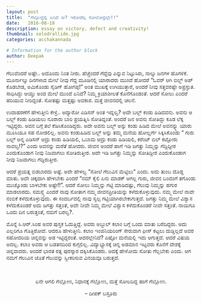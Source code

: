 ```yaml
---
layout: post
title:  "ಗೆಲ್ಲೋದ್ರಲ್ಲಿ ಏನಿದೆ ರೀ? ಇರೋದೆಲ್ಲ ಸೋಲೋದ್ರಲ್ಲೇ!!"
date:   2016-08-18
description: essay on victory, defect and creativity!
thumbnail: solodrallide.jpg 
categories: acchakannada

# Information for the author block
author: Deepak
---
```

ಗೆಲುವೆಂದರೆ ಅಷ್ಟೇ.. ಅದೊಂದು ನಿಂತ ನೀರು. ಹೆಚ್ಚೆಂದರೆ ಗೆದ್ದೆವು ಎನ್ನುವ ನಿಟ್ಟುಸಿರು, ನಾಲ್ಕು ಜನಗಳ ಹೊಗಳಿಕೆ. ಮೂರ್ನಾಲ್ಕು ದಿನಗಳಾದ ಮೇಲೆ ನೀವು ಗೆದ್ದ ಮೂಡಿನಲ್ಲಿ ಯಾರಾದರು ಮುಂದೆ ಹೋದರೆ “ಓವರ್ ಆಗಿ ಬಿಲ್ಡ್ ಅಪ್ ಕೊಡಬೇಡ, ಅಮಿಕೊಂಡು ಸೈಡಿಗ್ ಹೋಗಪ್ಪ!” ಅಂತ ಮುಖಕ್ಕೆ ಉಗಿಯುತ್ತಾರೆ, ಅಂದರೆ ನೀವು ಸತ್ತವರಷ್ಟೇ ಅಪ್ರಸ್ತುತ. ಸಾಧಿಸಿದ್ದು ಆಯ್ತು ಅಂದ ಮೇಲೆ ಮುಂದೆ ಏನಿದೆ? ನಿಮ್ಮ ಕ್ರಿಯಾಶೀಲತೆ ಕೊನೆಗೊಂಡಂತೆ. ಆದರೆ ಸೋಲು ಎಂದರೆ ಹರಿಯುವ ನೀರಿದ್ದಂತೆ. ಸೋತಷ್ಟು ಮತ್ತಷ್ಟು ಅವಕಾಶ.
ಮತ್ತೆ ಜೀವನದಲ್ಲಿ ಚಲನೆ.<!--more-->

ಉದಾಹರಣೆಗೆ ಹೇಳುತ್ತೀನಿ ಕೇಳ್ರಿ.. ಅದ್ಯಾರೋ ಎಡಿಸನ್ ಅಂತ ಇದ್ನಲ್ವ? ಅದೇ ಬಲ್ಬ್ ಕಂಡು ಹಿಡಿದವನು. ಅವನು ಆ ಬಲ್ಬ್ ಕಂಡು ಹಿಡಿಯಲು ನೂರಾರು ಬಾರಿ ಪ್ರಯತ್ನಿಸಿ ಸೋತಿದ್ನಂತೆ. ಅಂದರೆ ಜನ ಅವನು ಸೋತಿದ್ದು ಕೂಡ ಲೆಕ್ಕ ಇಟ್ಟಿದ್ದರು. ಅವನ ಬಗ್ಗೆ ತಲೆ ಕೆಡಿಸಿಕೊಂಡಿದ್ದರು. ಅದೇ ಅವನು ಬಲ್ಬ್ ಅನ್ನು ಕಂಡು ಹಿಡಿದ ಮೇಲೆ ಅವನನ್ನ್ನು ಯಾರು ಮೂಸಿಯೂ ಸಹ ನೋಡಲಿಲ್ಲ. ಅವನು ಕಂಡುಹಿಡಿದ ಬಲ್ಬ್ ಅನ್ನು ತಮ್ಮ ಮನೆಯ ಹೋಲ್ಡರ್ಗೆ ಸಿಕ್ಕಿಸಿಕೊಂಡು “ ಗುರು ಬಲ್ಬ್ ಅನ್ನ ಎಡಿಸನ್ ಆದ್ರು ಕಂಡು ಹಿಡಿಯಲಿ, ಒಬಾಮ ಆದ್ರು ಕಂಡು ಹಿಡಿಯಲಿ, ಕರೆಂಟ್ ಬಿಲ್ ಕಟ್ಟೋರು ನಾವಲ್ವ!?” ಎಂದು ಅವನನ್ನು ಮರೆತೆ ಹೋದರು. ಜೀವನ ಅಂದರೆ ಹಾಗೆ ಇಡಿ ಜಗತ್ತು ನಿಮ್ಮನ್ನು ಗೆದ್ದಿದ್ದೀರ ಎಂದುಕೊಂಡಾಗ ನೀವು ನಿಜವಾಗಲು ಸೋತಿರುತ್ತೀರ. ಅದೇ ಇಡಿ ಜಗತ್ತು ನಿಮ್ಮನ್ನು ಸೋತಿದ್ದೀರ ಎಂದುಕೊಂಡಾಗ ನೀವು ನಿಜವಾಗಲು ಗೆದ್ದಿರುತ್ತೀರ.

ಆದರೆ ಪ್ರಯತ್ನ ಬಿಡಬಾರದು ಅಷ್ಟೆ. ಅದೇ ಹೇಳಲ್ವ “ಸೋಲೆ ಗೆಲುವಿನ ಮೆಟ್ಟಿಲು“ ಎಂದು. ಅದು ತುಂಬ ದೊಡ್ಡ ಮಾತು. ಅದೇ ಚಿಕ್ಕದಾಗಿ ಹೇಳಬೇಕು ಎಂದರೆ “ನಮ್ ಕೈಲಿ ಏನು ಮಾಡಕ್ ಆಗಲ್ಲ ಗುರು, ಜೀವನ ಬಂದಂಗೆ ತಗೊಂಡು ಮುಚ್ಕೊಂಡು ಬಾಳಬೇಕು ಅಷ್ಟೇ!!”. ಆದರೆ ಸೋಲು ನಿಮ್ಮನ್ನು ಗಟ್ಟಿ ಮಾಡಿದಷ್ಟು, ಗೆಲುವು ನಿಮ್ಮನ್ನು ಹಗುರ ಮಾಡಲಾರದು. ಸಮಸ್ಸ್ಯೆ ಎಂದರೆ ನಾವು ಸೋತಾಗ ನಮ್ಮ ಜೀವನಪ್ರೀತಿಯನ್ನು ಕಳೆದುಕೊಳ್ಳುವುದು. ನಮ್ಮ ಮೇಲೆ ನಾವೇ ನಂಬಿಕೆ ಕಳೆದುಕೊಳ್ಳುವುದು. ಈ ಸಂದರ್ಬದಲ್ಲಿ ನಾವು ಸ್ವಲ್ಪ ಗಟ್ಟಿಯಾಗಿರಬೇಕಾಗುತ್ತದೆ. ಜಗತ್ತು ನಿಮ್ಮ ಮೇಲೆ ವಿಶ್ವಾಸ ಕಳೆದುಕೊಂಡರೆ ಅದು ಜಗತ್ತು ಸತ್ತಂತೆ, ಅದೇ ನೀವೇ ನಿಮ್ಮ ಮೇಲೆ ವಿಶ್ವಾಸ ಕಳೆದುಕೊಂಡರೆ ನೀವೇ ಸತ್ತಂತೆ. ನಾಯಿಗೂ ಒಂದು ದಿನ ಬರುತ್ತಂತೆ, ನಮಗೆ ಬರಲ್ವ?.

ಮೊನ್ನೆ ಸಿ.ಆರ್.ಸಿಂಹ ಅವರ ಪುಸ್ತಕ ಓದುತ್ತಿದ್ದೆ. ಅವರು ಅಬ್ದುಲ್ ಕಲಾಂ ಬಗ್ಗೆ ಒಂದು ಮಾತು ಬರೆದಿದ್ದರು. ಅದು ಎಲ್ಲರಿಗೂ ಗೊತ್ತಿರೋದೆ. ಆದರೂ ಹೇಳುತ್ತೀನಿ. ಕಲಾಂ ಇಂಜಿನಿಯರಿಂಗ್ ಸೇರುವಾಗ ಫೀಸ್ ಕಟ್ಟಲು ದುಡ್ಡಿಲ್ಲದೆ ಅವರ ಸಹೋದರಿಯ ಚಿನ್ನವನ್ನು ಅಡ ಇಟ್ಟಿದ್ದರಂತೆ. ಅದರಲ್ಲೇನಿದೆ? ಎಷ್ಟೋ ಮನೆಯಲ್ಲಿ ಇದು ಆಗುತ್ತದೆ. ಆದರೆ ವಿಷಯ ಅದಲ್ಲ. ಕಲಾಂ ಅವರು ಆ ಬಡತನದಿಂದ ಕುಗ್ಗಲಿಲ್ಲ. ವಿದ್ಯಾಭ್ಯಾಸಕ್ಕೆ ಚಿನ್ನ ಅಡಮಾನ ಇಟ್ಟವರು ಕೊನೆಗೆ ದೇಶಕ್ಕೆ ಚಿನ್ನವಾದರು. ಅಂದರೆ ಭಾರತ ರತ್ನ ಪುರಸ್ಕಾರ ದಕ್ಕಿಸಿಕೊಂಡರು. ಅದಕ್ಕೆ ಹೇಳೋದು ಸೋತು ಗೆಲ್ಲಬೇಕು ಎಂದು. ಆಗ ನಮಗೆ ಗೆಲುವಿನ ಜೊತೆ ಗೆಲುವನ್ನು ಸ್ವೀಕರಿಸುವ ವಿನಯವೂ ಬರುತ್ತದೆ.

<br><p align ="center">ಏನೇ ಆಗಲಿ ಗೆಲ್ಲೋಣ, ನಿಧಾನಕ್ಕೆ ಗೆಲ್ಲೋಣ, ಮತ್ತೆ ಸೋಲದಿದ್ದ ಹಾಗೆ ಗೆಲ್ಲೋಣ.</p>

<p align ="center">– ದೀಪಕ್  ಬಸ್ರೂರು</p>
